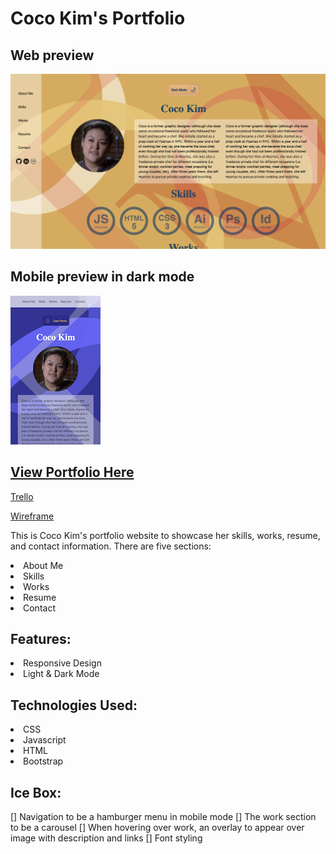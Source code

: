 <h1>Coco Kim's Portfolio</h1>
<h2>Web preview</h2>
<img src="assets/images/web-portfolio.png">
<h2>Mobile preview in dark mode</h2>
<img src="assets/images/mobile-dark.png">
<h2><a href="https://coco-portofolio.netlify.app/">View Portfolio Here</a></h2>

<p><a href="https://trello.com/b/5mpfxGSs/cocos-portfolio">Trello</a></p>
<p><a href="https://whimsical.com/coco-s-portfolio-7hheCgZWbEan5h9Uk97G9R">Wireframe</a></p>

This is Coco Kim's portfolio website to showcase her skills, works, resume, and contact information. There are five sections:
<li>About Me</li>
<li>Skills</li>
<li>Works</li>
<li>Resume</li>
<li>Contact</li>

<h2>Features:</h2>
<li>Responsive Design</li>
<li>Light & Dark Mode</li>


<h2>Technologies Used:</h2>
<li>CSS</li>
<li>Javascript</li>
<li>HTML</li>
<li>Bootstrap</li>

<h2>Ice Box:</h2>
[] Navigation to be a hamburger menu in mobile mode
[] The work section to be a carousel 
[] When hovering over work, an overlay to appear over image with description and links
[] Font styling

